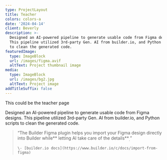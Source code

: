 ```yaml
---
type: ProjectLayout
title: Teacher
colors: colors-a
date: '2024-04-14'
client: Beverly
description: >-
  Designed an AI-powered pipeline to generate usable code from Figma designs.
  This pipeline utilized 3rd-party Gen. AI from builder.io, and Python scripts
  to clean the generated code.
featuredImage:
  type: ImageBlock
  url: /images/figma.avif
  altText: Project thumbnail image
media:
  type: ImageBlock
  url: /images/bg2.jpg
  altText: Project image
addTitleSuffix: false
---
```

This could be the teacher page



Designed an AI-powered pipeline to generate usable code from Figma designs. This pipeline utilized 3rd-party Gen. AI from builder.io, and Python scripts to clean the generated code.

> “The Builder Figma plugin helps you import your Figma design directly into Builder while\*\* letting AI take care of the details\*\*<sub>.</sub>”
>
> ```
> \- [builder.io docs](https://www.builder.io/c/docs/import-from-figma)
> ```

